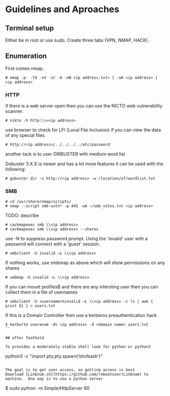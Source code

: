 # Guidelines and Aproaches

## Terminal setup

Either be in root or use sudo. 
Create three tabs (VPN, NMAP, HACK).

## Enumeration

First comes nmap.
```
# nmap -p- -T4 -sV -sC -A -oN <ip address.txt> [ -oA <ip address> ]  <ip address>
```

### HTTP
if there is a web server open then you can use the NICTO web vulnerability scanner. 
```
# nikto -h http:\\<<ip address>
```
use browser to check for LFI (Local File Inclusion) if you can view the data of any special files.
```
# http://<ip address>/../../../../etc/password
```
another tack is to user DIRBUSTER with medium word list

Gobuster 3.X.X is newer and has a lot more features it can be used with the following:
```
# gobuster dir -u http://<ip address> -w /location/of/wordlist.txt
```
### SMB

```
# cd /usr/share/nmap/scripts/
# nmap --script smb-vuln* -p 445 -oA ~/smb_vulns.txt <ip address>
```

TODO: describe
```
# cackmapexec smb \\<ip address>
# cackmapexec smb \\<ip address> --shares
```

use -N to suppress password prompt. Using the 'invalid' user with a <cr> password will connect with a 'guest' session.
```
# smbclient -U invalid –L \\<ip address>
```

If nothing works, use smbmap as above which will show permissions on any shares
```
# smbmap -U invalid –L \\<ip address>
```

If you can mount profiles$ and there are any intersting user then you can collect them in a  file of usernames 
```
# smbclient -U <username>%invalid –L \\<ip address> -c ls | awk { print $1 } > users.txt
```

If this is a Domain Controller then use a kerberos preauthentication hack
```
$ kerburte userenum -dc <ip address> -d <domain name> users.txt
``

## after foothold

To provides a moderately stable shell look for python or python3
```
python3 -c "import pty;pty.spawn('bin/bash')"
```

The goal is to get user access, so getting access is best
Download [LinEnum.sh](https://github.com/rebootuser/LinEnum) to machine.  One way is to use a python server
```
$ sudo python -m Simple/HttpServer 80
```


